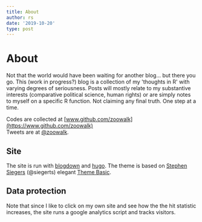 ```yaml
---
title: About
author: rs
date: '2019-10-20'
type: post
---
```


# About

Not that the world would have been waiting for another blog... but there you go. This (work in progress?) blog is a collection of my 'thoughts in R' with varying degrees of seriousness. Posts will mostly relate to my substantive interests (comparative political science, human rights) or are simply notes to myself on a specific R function. Not claiming any final truth. One step at a time. 

Codes are collected at [www.github.com/zoowalk](https://www.github.com/zoowalk)<br>
Tweets are at [@zoowalk](https://twitter.com/zoowalk?lang=en).

## Site
The site is run with [blogdown](https://bookdown.org/yihui/blogdown/) and [hugo](https://gohugo.io/). The theme is based on [Stephen Siegers](https://www.xiegerts.com/) (@siegerts) elegant [Theme Basic](https://github.com/siegerts/hugo-theme-basic). 

## Data protection
Note that since I like to click on my own site and see how the the hit statistic increases, the site runs a google analytics script and tracks visitors.